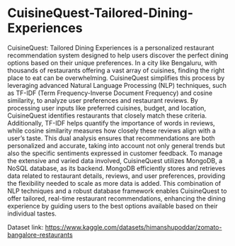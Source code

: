 # CuisineQuest-Tailored-Dining-Experiences
CuisineQuest: Tailored Dining Experiences is a personalized restaurant recommendation system designed to help users discover the perfect dining options based on their unique preferences. In a city like Bengaluru, with thousands of restaurants offering a vast array of cuisines, finding the right place to eat can be overwhelming. CuisineQuest simplifies this process by leveraging advanced Natural Language Processing (NLP) techniques, such as TF-IDF (Term Frequency-Inverse Document Frequency) and cosine similarity, to analyze user preferences and restaurant reviews. By processing user inputs like preferred cuisines, budget, and location, CuisineQuest identifies restaurants that closely match these criteria. Additionally, TF-IDF helps quantify the importance of words in reviews, while cosine similarity measures how closely these reviews align with a user’s taste.
This dual analysis ensures that recommendations are both personalized and accurate, taking into account not only general trends but also the specific sentiments expressed in customer feedback. To manage the extensive and varied data involved, CuisineQuest utilizes MongoDB, a NoSQL database, as its backend. MongoDB efficiently stores and retrieves data related to restaurant details, reviews, and user preferences, providing the flexibility needed to scale as more data is added. This combination of NLP techniques and a robust database framework enables CuisineQuest to offer tailored, real-time restaurant recommendations, enhancing the dining experience by guiding users to the best options available based on their individual tastes.

Dataset link: https://www.kaggle.com/datasets/himanshupoddar/zomato-bangalore-restaurants
